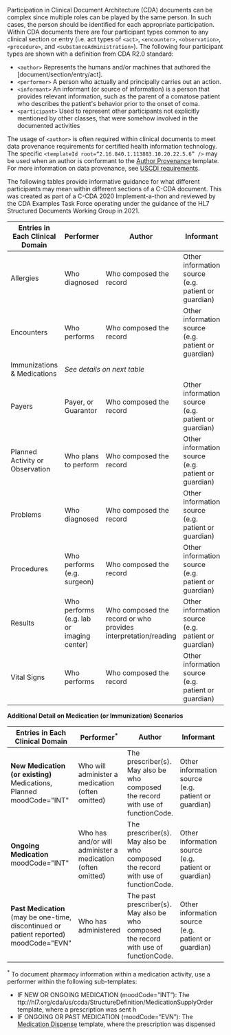 Participation in Clinical Document Architecture (CDA) documents can be complex since multiple roles can be played by the same person. In such cases, the person should be identified for each appropriate participation. Within CDA documents there are four participant types common to any clinical section or entry (i.e. act types of `<act>`, `<encounter>`, `<observation>`, `<procedure>`, and `<substanceAdministration>`). The following four participant types are shown with a definition from CDA R2.0 standard: 

- `<author>` Represents the humans and/or machines that authored the [document/section/entry/act]. 
- `<performer>` A person who actually and principally carries out an action.
- `<informant>` An informant (or source of information) is a person that provides relevant information, such as the parent of a comatose patient who describes the patient's behavior prior to the onset of coma.
- `<participant>` Used to represent other participants not explicitly mentioned by other classes, that were somehow involved in the documented activities

The usage of `<author>` is often required within clinical documents to meet data provenance requirements for certified health information technology. The specific `<templateId root=“2.16.840.1.113883.10.20.22.5.6” />` may be used when an author is conformant to the [Author Provenance](http://hl7.org/cda/us/ccda/StructureDefinition/ProvenanceAuthorParticipation) template. For more information on data provenance, see [USCDI requirements](https://www.healthit.gov/isa/uscdi-data/provenance#uscdi-v1).

The following tables provide informative guidance for what different participants may mean within different sections of a C-CDA document. This was created as part of a C-CDA 2020 Implement-a-thon and reviewed by the CDA Examples Task Force operating under the guidance of the HL7 Structured Documents Working Group in 2021. 

<table class="grid">
  <thead>
    <tr>
      <th>Entries in Each Clinical Domain</th>
      <th>Performer</th>
      <th>Author</th>
      <th>Informant</th>
      <th>Participant</th>
    </tr>
  </thead>
  <tbody>
    <tr>
      <td>Allergies</td>
      <td>Who diagnosed</td>
      <td>Who composed the record</td>
      <td>Other information source (e.g. patient or guardian)</td>
      <td>The allergen</td>
    </tr>
    <tr>
      <td>Encounters</td>
      <td>Who performs</td>
      <td>Who composed the record</td>
      <td>Other information source (e.g. patient or guardian)</td>
      <td>Where performed</td>
    </tr>
    <tr>
      <td>Immunizations &amp; Medications</td>
      <td colspan="4"><em>See details on next table</em></td>
    </tr>
    <tr>
      <td>Payers</td>
      <td>Payer, or Guarantor</td>
      <td>Who composed the record</td>
      <td>Other information source (e.g. patient or guardian)</td>
      <td>Member, patient or subscriber</td>
    </tr>
    <tr>
      <td>Planned Activity or Observation</td>
      <td>Who plans to perform</td>
      <td>Who composed the record</td>
      <td>Other information source (e.g. patient or guardian)</td>
      <td></td>
    </tr>
    <tr>
      <td>Problems</td>
      <td>Who diagnosed</td>
      <td>Who composed the record</td>
      <td>Other information source (e.g. patient or guardian)</td>
      <td></td>
    </tr>
    <tr>
      <td>Procedures</td>
      <td>Who performs (e.g. surgeon)</td>
      <td>Who composed the record</td>
      <td>Other information source (e.g. patient or guardian)</td>
      <td>Device &amp; where performed</td>
    </tr>
    <tr>
      <td>Results</td>
      <td>Who performs (e.g. lab or imaging center)</td>
      <td>Who composed the record or who provides interpretation/reading</td>
      <td>Other information source (e.g. patient or guardian)</td>
      <td></td>
    </tr>
    <tr>
      <td>Vital Signs</td>
      <td>Who performs</td>
      <td>Who composed the record</td>
      <td>Other information source (e.g. patient or guardian)</td>
      <td></td>
    </tr>
  </tbody>
</table>

**Additional Detail on Medication (or Immunization) Scenarios**
<table class="grid">
  <thead>
    <tr>
      <th>Entries in Each Clinical Domain</th>
      <th>Performer<sup>*</sup></th>
      <th>Author</th>
      <th>Informant</th>
      <th>Participant</th>
    </tr>
  </thead>
  <tbody>
    <tr>
      <td><strong>New Medication (or existing)</strong><br/>Medications, Planned<br/>moodCode="INT"</td>
      <td>Who will administer a medication (often omitted)</td>
      <td>The prescriber(s). May also be who composed the record with use of functionCode.</td>
      <td>Other information source (e.g. patient or guardian)</td>
      <td>A vehicle for drug administration (e.g. Normal Saline)</td>
    </tr>
    <tr>
      <td><strong>Ongoing Medication</strong><br/>moodCode="INT"</td>
      <td>Who has and/or will administer a medication (often omitted)</td>
      <td>The prescriber(s). May also be who composed the record with use of functionCode.</td>
      <td>Other information source (e.g. patient or guardian)</td>
      <td>A vehicle for drug administration (e.g. Normal Saline)</td>
    </tr>
    <tr>
      <td><strong>Past Medication</strong><br/>(may be one-time, discontinued or patient reported)<br/>moodCode="EVN"</td>
      <td>Who has administered</td>
      <td>The past prescriber(s). May also be who composed the record with use of functionCode.</td>
      <td>Other information source (e.g. patient or guardian)</td>
      <td>A vehicle for drug administration (e.g. Normal Saline)</td>
    </tr>
  </tbody>
</table>

<sup>*</sup> To document pharmacy information within a medication activity, use a performer within the following sub-templates: 

- IF NEW OR ONGOING MEDICATION (moodCode=”INT”): The ttp://hl7.org/cda/us/ccda/StructureDefinition/MedicationSupplyOrder template, where a prescription was sent h
- IF ONGOING OR PAST MEDICATION (moodCode=”EVN”): The [Medication Dispense](http://hl7.org/cda/us/ccda/StructureDefinition/MedicationDispense) template, where the prescription was dispensed 